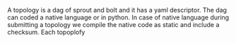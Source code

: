 A topology is a dag of sprout and bolt and it has a yaml descriptor.
The dag can coded a native language or in python. In case of native 
language during submitting a topology we compile the native code as static and include a checksum.
Each topoplofy